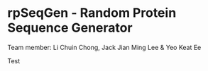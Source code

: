 # rpSeqGen - Random Protein Sequence Generator

Team member: Li Chuin Chong, Jack Jian Ming Lee & Yeo Keat Ee

Test
